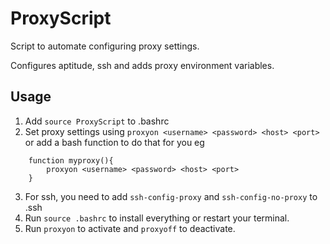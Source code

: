 ProxyScript
===========

Script to automate configuring proxy settings.

Configures aptitude, ssh and adds proxy environment variables.

Usage
-----

1. Add ```source ProxyScript``` to .bashrc
2. Set proxy settings using ```proxyon <username> <password> <host> <port>``` or
    add a bash function to do that for you eg
```
    function myproxy(){
        proxyon <username> <password> <host> <port>
    }
```
3. For ssh, you need to add ```ssh-config-proxy``` and ```ssh-config-no-proxy``` to .ssh
4. Run ```source .bashrc``` to install everything or restart your terminal.
5. Run ```proxyon``` to activate and ```proxyoff``` to deactivate.
